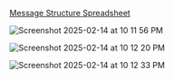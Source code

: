 [Message Structure Spreadsheet](https://docs.google.com/document/d/1LwvJPzn-bZkAXi4EAb8zRXNq1SdvTpW3njgFiEyajlE/edit?tab=t.0)


![Screenshot 2025-02-14 at 10 11 56 PM](https://github.com/user-attachments/assets/dfe7b203-2c54-4d27-9b34-488628426968)

![Screenshot 2025-02-14 at 10 12 20 PM](https://github.com/user-attachments/assets/8e16e537-ae5c-47ed-9470-f2960a9b3d09)

![Screenshot 2025-02-14 at 10 12 33 PM](https://github.com/user-attachments/assets/8da6f04f-2297-4487-991c-39b2f6035149)
